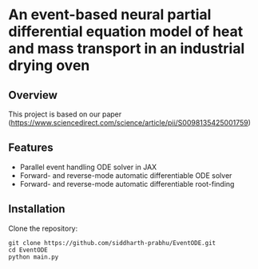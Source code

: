 # An event-based neural partial differential equation model of heat and mass transport in an industrial drying oven

## Overview

This project is based on our paper (https://www.sciencedirect.com/science/article/pii/S0098135425001759)

## Features

- Parallel event handling ODE solver in JAX
- Forward- and reverse-mode automatic differentiable ODE solver
- Forward- and reverse-mode automatic differentiable root-finding

## Installation

Clone the repository:

```
git clone https://github.com/siddharth-prabhu/EventODE.git
cd EventODE
python main.py
```




